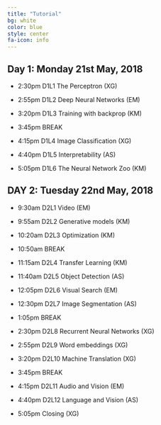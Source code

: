 ```yaml
---
title: "Tutorial"
bg: white
color: blue
style: center
fa-icon: info
---
```


## Day 1: Monday 21st May, 2018

- 2:30pm D1L1 The Perceptron (XG) 
- 2:55pm D1L2 Deep Neural Networks (EM)
- 3:20pm D1L3 Training with backprop (KM)

- 3:45pm BREAK

- 4:15pm D1L4 Image Classification (XG)
- 4:40pm D1L5 Interpretability (AS)
- 5:05pm D1L6 The Neural Network Zoo (KM) 

## DAY 2: Tuesday 22nd May, 2018

- 9:30am D2L1 Video (EM) 
- 9:55am D2L2 Generative models (KM)
- 10:20am D2L3 Optimization (KM)

- 10:50am BREAK

- 11:15am D2L4 Transfer Learning (KM)
- 11:40am D2L5 Object Detection (AS)
- 12:05pm D2L6 Visual Search (EM)
- 12:30pm D2L7 Image Segmentation (AS)

- 1:05pm BREAK

- 2:30pm D2L8 Recurrent Neural Networks (XG)
- 2:55pm D2L9 Word embeddings (XG)
- 3:20pm D2L10 Machine Translation (XG)

- 3:45pm BREAK

- 4:15pm D2L11 Audio and Vision (EM)
- 4:40pm D2L12 Language and Vision (AS)
- 5:05pm Closing (XG)

